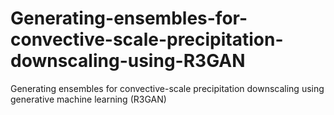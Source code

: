 # Generating-ensembles-for-convective-scale-precipitation-downscaling-using-R3GAN
Generating ensembles for convective-scale precipitation downscaling using generative machine learning (R3GAN)
